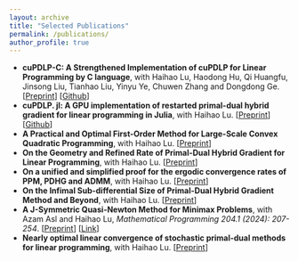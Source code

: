 ```yaml
---
layout: archive
title: "Selected Publications"
permalink: /publications/
author_profile: true
---
```


<!-- Selected Publications -->

- **cuPDLP-C: A Strengthened Implementation of cuPDLP for Linear Programming by C language**, with Haihao Lu, Haodong Hu, Qi Huangfu, Jinsong Liu, Tianhao Liu, Yinyu Ye, Chuwen Zhang and Dongdong Ge. [[Preprint](https://arxiv.org/abs/2312.14832)] [[Github](https://github.com/COPT-Public/cuPDLP-C)]
- **cuPDLP. jl: A GPU implementation of restarted primal-dual hybrid gradient for linear programming in Julia**, with Haihao Lu. [[Preprint](https://arxiv.org/abs/2311.12180)] [[Github](https://github.com/jinwen-yang/cuPDLP.jl)]
- **A Practical and Optimal First-Order Method for Large-Scale Convex Quadratic Programming**, with Haihao Lu. [[Preprint](https://arxiv.org/abs/2311.07710)]
- **On the Geometry and Refined Rate of Primal-Dual Hybrid Gradient for Linear Programming**, with Haihao Lu. [[Preprint](https://arxiv.org/abs/2307.03664)]
- **On a unified and simplified proof for the ergodic convergence rates of PPM, PDHG and ADMM**, with Haihao Lu. [[Preprint](https://arxiv.org/abs/2305.02165)]
- **On the Infimal Sub-differential Size of Primal-Dual Hybrid Gradient Method and Beyond**, with Haihao Lu. [[Preprint](https://arxiv.org/abs/2206.12061)]
- **A J-Symmetric Quasi-Newton Method for Minimax Problems**, with Azam Asl and Haihao Lu, *Mathematical Programming 204.1 (2024): 207-254*. [[Preprint](https://arxiv.org/abs/2202.02279)] [[Link](https://link.springer.com/article/10.1007/s10107-023-01957-1)]
- **Nearly optimal linear convergence of stochastic primal-dual methods for linear programming**, with Haihao Lu. [[Preprint](https://arxiv.org/abs/2111.05530)]


